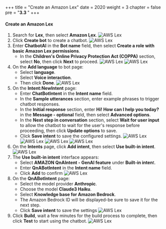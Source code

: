 +++
title = "Create an Amazon Lex"
date = 2020
weight = 3
chapter = false
pre = "<b>3.3 </b>"
+++

#### Create an Amazon Lex
1. Search for **Lex**, then select **Amazon Lex**.
![AWS Lex](https://t-huy.github.io/AWS_Workshop_Chatbot/images/AWS-Lex/1-lex.png?width=90pc)
2. Click **Create bot** to create a chatbot.
![AWS Lex](https://t-huy.github.io/AWS_Workshop_Chatbot/images/AWS-Lex/2-create-bot.png?width=90pc)
3. Enter **ChatbotAI** in the **Bot name** field, then select **Create a role with basic Amazon Lex permissions**.
    - In the **Children's Online Privacy Protection Act (COPPA)** section, select **No**, then click **Next** to proceed.
![AWS Lex](https://t-huy.github.io/AWS_Workshop_Chatbot/images/AWS-Lex/3-bot-configuration.png?width=90pc)
![AWS Lex](https://t-huy.github.io/AWS_Workshop_Chatbot/images/AWS-Lex/4-children-and-next.png?width=90pc)
4. On the **Add language** to bot page:
    - Select **language**.
    - Select **Voice interaction**.
    - Then click **Done**.
![AWS Lex](https://t-huy.github.io/AWS_Workshop_Chatbot/images/AWS-Lex/5-add-language-to-bot.png?width=90pc)
5. On the **Intent:NewIntent** page:
    - Enter **ChatBotIntent** in the **Intent name** field.
    - In the **Sample utterances** section, enter example phrases to trigger chatbot responses.
    - In the **Initial response** section, enter **Hi! How can I help you today?** in the **Message - optional** field, then select **Advanced options**.
    - In the **Next step in conversation** section, select **Wait for user input** to allow the chatbot to wait for the user's response before proceeding, then click **Update options** to save.
    - Click **Save intent** to save the configured settings.
![AWS Lex](https://t-huy.github.io/AWS_Workshop_Chatbot/images/AWS-Lex/6-intent-newintent.png?width=90pc)
![AWS Lex](https://t-huy.github.io/AWS_Workshop_Chatbot/images/AWS-Lex/7-sample-utterances.png?width=90pc)
![AWS Lex](https://t-huy.github.io/AWS_Workshop_Chatbot/images/AWS-Lex/8-initial-response.png?width=90pc)
![AWS Lex](https://t-huy.github.io/AWS_Workshop_Chatbot/images/AWS-Lex/9-update-options.png?width=90pc)
6. On the **Intents** page, click **Add intent**, then select **Use built-in intent**.
![AWS Lex](https://t-huy.github.io/AWS_Workshop_Chatbot/images/AWS-Lex/10-use-build-in-intent.png?width=90pc)
7. The **Use built-in intent** interface appears:
    - Select **AMAZON QnAIntent - GenAI feature** under **Built-in inten**t.
    - Enter **QnABotIntent** in the **Intent name** field.
    - Click **Add** to confirm
![AWS Lex](https://t-huy.github.io/AWS_Workshop_Chatbot/images/AWS-Lex/11-add-build-in.png?width=90pc)
8. On the **QnABotIntent** page:
    - Select the model provider **Anthropic**.
    - Choose the model **Claude3 Haiku**.
    - Select **Knowledge base for Amazon Bedrock**.
    - The Amazon Bedrock ID will be displayed-be sure to save it for the next step.
    - Click **Save intent** to save the settings
![AWS Lex](https://t-huy.github.io/AWS_Workshop_Chatbot/images/AWS-Lex/12-select-model.png?width=90pc)
9. Click **Build**, wait a few minutes for the build process to complete, then click **Test** to start using the chatbot.
![AWS Lex](https://t-huy.github.io/AWS_Workshop_Chatbot/images/AWS-Lex/13-build-and-test.png?width=90pc)

